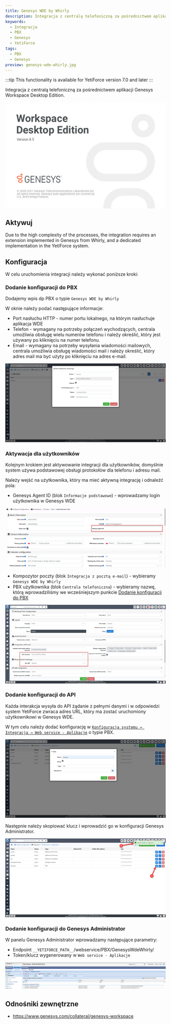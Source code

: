 ```yaml
---
title: Genesys WDE by Whirly
description: Integracja z centralą telefoniczną za pośrednictwem aplikacji Genesys Workspace Desktop Edition
keywords:
  - Integracja
  - PBX
  - Genesys
  - YetiForce
tags:
  - PBX
  - Genesys
preview: genesys-wde-whirly.jpg
---
```


:::tip This functionality is available for YetiForce version 7.0 and later
:::

Integracja z centralą telefoniczną za pośrednictwem aplikacji Genesys Workspace Desktop Edition.

![genesys-wde-whirly.jpg](genesys-wde-whirly.jpg)

## Aktywuj

Due to the high complexity of the processes, the integration requires an extension implemented in Genesys from Whirly, and a dedicated implementation in the YetiForce system.

## Konfiguracja

W celu uruchomienia integracji należy wykonać poniższe kroki:

### Dodanie konfiguracji do PBX

Dodajemy wpis dp PBX o typie `Genesys WDE by Whirly`

W oknie należy podać następujące informacje:

- Port nasłuchu HTTP - numer portu lokalnego, na którym nasłuchuje aplikacja WDE
- Telefon - wymagany na potrzeby połączeń wychodzących, centrala umożliwia obsługę wielu numerów telefonu i należy określić, który jest używany po kliknięciu na numer telefonu.
- Email - wymagany na potrzeby wysyłania wiadomości mailowych, centrala umożliwia obsługę wiadomości mail i należy określić, który adres mail ma być użyty po kliknięciu na adres e-mail.

![genesys-wde-whirly-1.jpg](genesys-wde-whirly-1.jpg)

### Aktywacja dla użytkowników

Kolejnym krokiem jest aktywowanie integracji dla użytkowników, domyślnie system używa podstawowej obsługi protokołów dla telefonu i adresu mail.

Należy wejść na użytkownika, który ma mieć aktywną integrację i odnaleźć pola:

- Genesys Agent ID (blok `Informacje podstawowe`) - wprowadzamy login użytkownika w Genesys WDE

![genesys-wde-whirly-2.jpg](genesys-wde-whirly-2.jpg)

- Kompozytor poczty (blok `Integracja z pocztą e-mail`) - wybieramy `Genesys WDE by Whirly`
- PBX użytkownika (blok `Centrala telefoniczna`) - wybieramy nazwę, którą wprowadziliśmy we wcześniejszym punkcie [Dodanie konfiguracji do PBX](#dodanie-konfiguracji-do-pbx)

![genesys-wde-whirly-3.jpg](genesys-wde-whirly-3.jpg)

### Dodanie konfiguracji do API

Każda interakcja wysyła do API żądanie z pełnymi danymi i w odpowiedzi system YetiForce zwraca adres URL, który ma zostać uruchomiony użytkownikowi w Genesys WDE.

W tym celu należy dodać konfigurację w [`Konfiguracja systemu → Integracja → Web service - Aplikacje`](/administrator-guides/integration/webservice-apps/) o typie PBX.

![genesys-wde-whirly-4.jpg](genesys-wde-whirly-4.jpg)

Następnie należy skopiować klucz i wprowadzić go w konfiguracji Genesys Administrator.

![genesys-wde-whirly-5.jpg](genesys-wde-whirly-5.jpg)

### Dodanie konfiguracji do Genesys Administrator

W panelu Genesys Administrator wprowadzamy następujące parametry:

- Endpoint `__YETIFORCE_PATH__`/webservice/PBX/GenesysWdeWhirly/
- Token/klucz wygenerowany w `Web service - Aplikacje`

![genesys-wde-whirly-6.jpg](genesys-wde-whirly-6.jpg)

## Odnośniki zewnętrzne

- https://www.genesys.com/collateral/genesys-workspace
